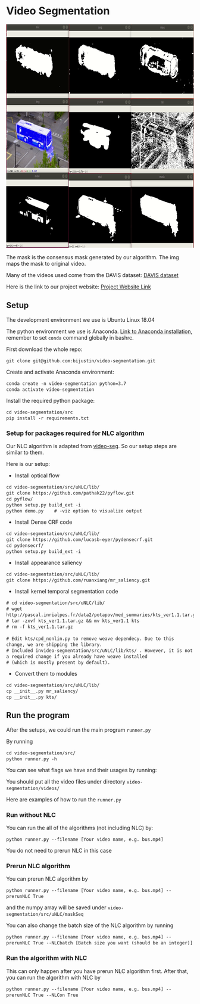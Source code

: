# Video Segmentation


<img src="https://github.com/bijustin/video-segmentation/blob/master/example-result.gif" data-canonical-src="https://gyazo.com/eb5c5741b6a9a16c692170a41a49c858.png" width="800" height="600" />

The mask is the consensus mask generated by our algorithm. The img maps the mask to original video.

Many of the videos used come from the DAVIS dataset:  [DAVIS dataset](https://davischallenge.org/)



Here is the link to our project website: [Project Website Link](https://sites.google.com/umich.edu/video-segmentation/home)

## Setup

The development environment we use is Ubuntu Linux 18.04

The python environment we use is Anaconda. [Link to Anaconda installation](https://docs.anaconda.com/anaconda/install/), remember to set `conda` command globally in bashrc.

First download the whole repo:

```
git clone git@github.com:bijustin/video-segmentation.git
```

Create and activate Anaconda environment:

```
conda create -n video-segmentation python=3.7
conda activate video-segmentation
```

Install the required python package:

```
cd video-segmentation/src
pip install -r requirements.txt
```

### Setup for packages required for NLC algorithm

Our NLC algorithm is adapted from [video-seg](https://github.com/pathak22/videoseg). So our setup steps are similar to them.

Here is our setup:

- Install optical flow

```
cd video-segmentation/src/uNLC/lib/
git clone https://github.com/pathak22/pyflow.git
cd pyflow/
python setup.py build_ext -i
python demo.py    # -viz option to visualize output
```

- Install Dense CRF code

```
cd video-segmentation/src/uNLC/lib/
git clone https://github.com/lucasb-eyer/pydensecrf.git
cd pydensecrf/
python setup.py build_ext -i
```

- Install appearance saliency

```
cd video-segmentation/src/uNLC/lib/
git clone https://github.com/ruanxiang/mr_saliency.git
```

- Install kernel temporal segmentation code

```
# cd video-segmentation/src/uNLC/lib/
# wget http://pascal.inrialpes.fr/data2/potapov/med_summaries/kts_ver1.1.tar.gz
# tar -zxvf kts_ver1.1.tar.gz && mv kts_ver1.1 kts
# rm -f kts_ver1.1.tar.gz

# Edit kts/cpd_nonlin.py to remove weave dependecy. Due to this change, we are shipping the library.
# Included invideo-segmentation/src/uNLC/lib/kts/ . However, it is not a required change if you already have weave installed
# (which is mostly present by default).
```

- Convert them to modules

```
cd video-segmentation/src/uNLC/lib/
cp __init__.py mr_saliency/
cp __init__.py kts/
```

## Run the program

After the setups, we could run the main program `runner.py`

By running

```
cd video-segmentation/src/
python runner.py -h
```
You can see what flags we have and their usages by running:


You should put all the video files under directory `video-segmentation/videos/`

Here are examples of how to run the `runner.py`

### Run without NLC

You can run the all of the algorithms (not including NLC) by:
```
python runner.py --filename [Your video name, e.g. bus.mp4]
```
You do not need to prerun NLC in this case


### Prerun NLC algorithm

You can prerun NLC algorithm by

```
python runner.py --filename [Your video name, e.g. bus.mp4] --prerunNLC True
```

and the numpy array will be saved under `video-segmentation/src/uNLC/maskSeq`

You can also change the batch size of the NLC algorithm by running

```
python runner.py --filename [Your video name, e.g. bus.mp4] --prerunNLC True --NLCbatch [Batch size you want (should be an integer)]
```


### Run the algorithm with NLC

This can only happen after you have prerun NLC algorithm first. After that, you can run the algorithm with NLC by

```
python runner.py --filename [Your video name, e.g. bus.mp4] --prerunNLC True --NLCon True
```
